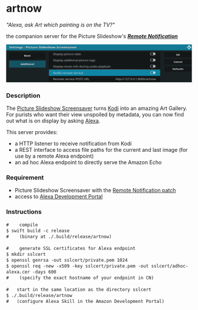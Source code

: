 # artnow
   *"Alexa, ask Art which painting is on the TV?"*
   
the companion server for the Picture Slideshow's ***[Remote Notification](https://forum.kodi.tv/showthread.php?tid=154032&pid=2618126#pid2618126)***
     
![](doc/artnow_config.png)

### Description

The [Picture Slideshow Screensaver](https://github.com/XBMC-Addons/screensaver.picture.slideshow) turns [Kodi](https://github.com/xbmc/xbmc) into an amazing Art Gallery. For purists who want their view unspoiled by metadata, you can now find out what is on display by asking [Alexa](https://www.amazon.com/Amazon-Echo-And-Alexa-Devices/b?ie=UTF8&node=9818047011).
  
This server provides:
- a HTTP listener to receive notification from Kodi
- a REST interface to access file paths for the current and last image
  (for use by a remote Alexa endpoint)
- an ad hoc Alexa endpoint to directly serve the Amazon Echo

### Requirement 
  
- Picture Slideshow Screensaver with the [Remote Notification patch](https://github.com/XBMC-Addons/screensaver.picture.slideshow/pull/7)
- access to [Alexa Development Portal](https://developer.amazon.com/edw/home.html#/skills)

  
### Instructions
  
```Shell
#    compile
$ swift build -c release
#    (binary at ./.build/release/artnow)

#    generate SSL certificates for Alexa endpoint
$ mkdir sslcert
$ openssl genrsa -out sslcert/private.pem 1024
$ openssl req -new -x509 -key sslcert/private.pem -out sslcert/adhoc-alexa.cer -days 600
#    (specify the exact hostname of your endpoint in CN)

#   start in the same location as the directory sslcert
$ ./.build/release/artnow 
#   (configure Alexa Skill in the Amazon Development Portal)
```

